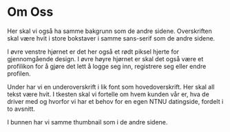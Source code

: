 # Om Oss

Her skal vi også ha samme bakgrunn som de andre sidene. Overskriften skal være hvit i store bokstaver i samme sans-serif som de andre sidene.

I øvre venstre hjørnet er det her også et rødt piksel hjerte for gjennomgående design. I øvre høyre hjørnet er skal det også være et profilikon for å gjøre det lett å logge seg inn, registrere seg eller endre profilen. 

Under har vi en underoverskrift i lik font som hovedoverskrift. Her skal all tekst være hvit. I tkesten skal vi fortelle om hvem kunden vår er, hva de driver med og hvorfor vi har et behov for en egen NTNU datingside, fordelt i to avsnitt.

I bunnen har vi samme thumbnail som i de andre sidene.
